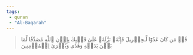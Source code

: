 ```yaml
---
tags: 
 - quran 
 - "Al-Baqarah"
---
```


> قُلۡ مَن كَانَ عَدُوّٗا لِّـجِبۡرِيلَ فَإِنَّهُۥ نَزَّلَهُۥ عَلَىٰ قَلۡبِكَ بِإِذۡنِ ٱللَّهِ مُصَدِّقٗا لِّمَا بَيۡنَ يَدَيۡهِ وَهُدٗى وَبُشۡرَىٰ لِلۡمُؤۡمِنِينَ
